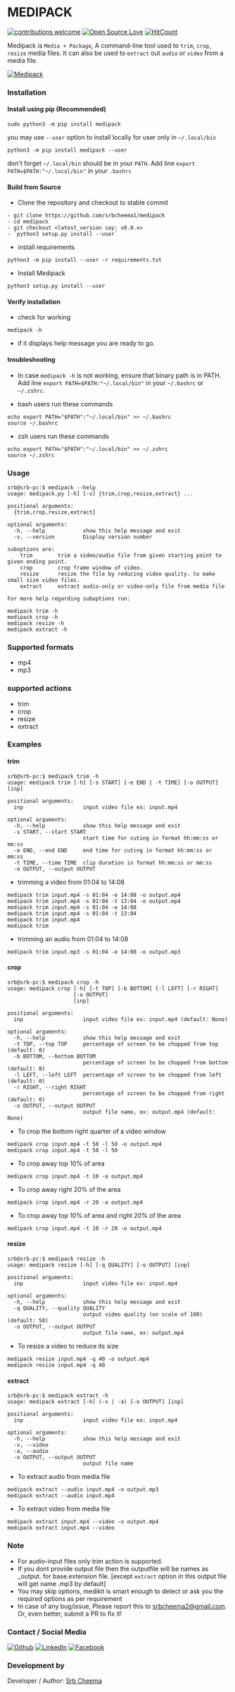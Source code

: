 # MEDIPACK

[![contributions welcome](https://img.shields.io/badge/contributions-welcome-brightgreen.svg?style=flat)](https://github.ocm/srbcheema1/medipack/issues)
[![Open Source Love](https://badges.frapsoft.com/os/v1/open-source.png?v=103)](https://github.com/srbcheema1/medipack)
[![HitCount](http://hits.dwyl.io/srbcheema1/medipack.svg)](http://hits.dwyl.io/srbcheema1/medipack)

Medipack is `Media + Package`, A command-line tool used to `trim`, `crop`, `resize` media files.
It can also be used to `extract` out `audio` or `video` from a media file.

[![Medipack](https://raw.githubusercontent.com/srbcheema1/medipack/master/extra/medipack-52x90.png)](https://pypi.org/project/medipack/)



### Installation

#### Install using pip (Recommended)

```
sudo python3 -m pip install medipack
```

you may use `--user` option to install locally for user only in `~/.local/bin`
```
python3 -m pip install medipack --user
```
don't forget `~/.local/bin` should be in your `PATH`. Add line `export PATH=$PATH:"~/.local/bin"` in your `.bashrc`

#### Build from Source

- Clone the repository and checkout to stable commit
```
- git clone https://github.com/srbcheema1/medipack
- cd medipack
- git checkout <latest_version say: v0.0.x>
- `python3 setup.py install --user`
```

- install requirements
```
python3 -m pip install --user -r requirements.txt
```
- Install Medipack
```
python3 setup.py install --user
```

#### Verify installation
- check for working
```
medipack -h
```
- if it displays help message you are ready to go.


#### troubleshooting
- In case `medipack -h` is not working, ensure that binary path is in PATH.
Add line `export PATH=$PATH:"~/.local/bin"` in your `~/.bashrc` or `~/.zshrc`.

- bash users run these commands
```
echo export PATH="$PATH":"~/.local/bin" >> ~/.bashrc
source ~/.bashrc
```
- zsh users run these commands
```
echo export PATH="$PATH":"~/.local/bin" >> ~/.zshrc
source ~/.zshrc

```
### Usage

```
srb@srb-pc:$ medipack --help
usage: medipack.py [-h] [-v] {trim,crop,resize,extract} ...

positional arguments:
  {trim,crop,resize,extract}

optional arguments:
  -h, --help            show this help message and exit
  -v, --version         Display version number
```

```
suboptions are:
    trim        trim a video/audio file from given starting point to given ending point.
    crop        crop frame window of video.
    resize      resize the file by reducing video quality. to make small size video files.
    extract     extract audio-only or video-only file from media file
```

```
For more help regarding suboptions run:

medipack trim -h
medipack crop -h
medipack resize -h
medipack extract -h
```


### Supported formats

- mp4
- mp3

### supported actions

- trim
- crop
- resize
- extract

### Examples

#### trim

```
srb@srb-pc:$ medipack trim -h
usage: medipack trim [-h] [-s START] [-e END | -t TIME] [-o OUTPUT] [inp]

positional arguments:
  inp                   input video file ex: input.mp4

optional arguments:
  -h, --help            show this help message and exit
  -s START, --start START
                        start time for cuting in format hh:mm:ss or mm:ss
  -e END, --end END     end time for cuting in format hh:mm:ss or mm:ss
  -t TIME, --time TIME  clip duration in format hh:mm:ss or mm:ss
  -o OUTPUT, --output OUTPUT
```

- trimming a video from 01:04 to 14:08
```
medipack trim input.mp4 -s 01:04 -e 14:08 -o output.mp4
medipack trim input.mp4 -s 01:04 -t 13:04 -o output.mp4
medipack trim input.mp4 -s 01:04 -e 14:08
medipack trim input.mp4 -s 01:04 -t 13:04
medipack trim input.mp4
medipack trim
```
- trimming an audio from 01:04 to 14:08
```
medipack trim input.mp3 -s 01:04 -e 14:08 -o output.mp3
```

#### crop

```
srb@srb-pc:$ medipack crop -h
usage: medipack crop [-h] [-t TOP] [-b BOTTOM] [-l LEFT] [-r RIGHT]
                     [-o OUTPUT]
                     [inp]

positional arguments:
  inp                   input video file ex: input.mp4 (default: None)

optional arguments:
  -h, --help            show this help message and exit
  -t TOP, --top TOP     percentage of screen to be chopped from top (default: 0)
  -b BOTTOM, --bottom BOTTOM
                        percentage of screen to be chopped from bottom (default: 0)
  -l LEFT, --left LEFT  percentage of screen to be chopped from left (default: 0)
  -r RIGHT, --right RIGHT
                        percentage of screen to be chopped from right (default: 0)
  -o OUTPUT, --output OUTPUT
                        output file name, ex: output.mp4 (default: None)
```

- To crop the bottom right quarter of a video window
```
medipack crop input.mp4 -t 50 -l 50 -o output.mp4
medipack crop input.mp4 -t 50 -l 50
```

- To crop away top 10% of area
```
medipack crop input.mp4 -t 10 -o output.mp4
```

- To crop away right 20% of the area
```
medipack crop input.mp4 -r 20 -o output.mp4
```

- To crop away top 10% of area and right 20% of the area
```
medipack crop input.mp4 -t 10 -r 20 -o output.mp4
```

#### resize
```
srb@srb-pc:$ medipack resize -h
usage: medipack resize [-h] [-q QUALITY] [-o OUTPUT] [inp]

positional arguments:
  inp                   input video file ex: input.mp4

optional arguments:
  -h, --help            show this help message and exit
  -q QUALITY, --quality QUALITY
                        output video quality (on scale of 100) (default: 50)
  -o OUTPUT, --output OUTPUT
                        output file name, ex: output.mp4
```

- To resize a video to reduce its size
```
medipack resize input.mp4 -q 40 -o output.mp4
medipack resize input.mp4 -q 40
```

#### extract
```
srb@srb-pc:$ medipack extract -h
usage: medipack extract [-h] (-v | -a) [-o OUTPUT] [inp]

positional arguments:
  inp                   input video file ex: input.mp4

optional arguments:
  -h, --help            show this help message and exit
  -v, --video
  -a, --audio
  -o OUTPUT, --output OUTPUT
                        output file name

```
- To extract audio from media file
```
medipack extract --audio input.mp4 -o output.mp3
medipack extract --audio input.mp4
```

- To extract video from media file
```
medipack extract input.mp4 --video -o output.mp4
medipack extract input.mp4 --video
```


### Note

- For audio-input files only trim action is supported.
- If you dont provide output file then the outputfile will be names as <base>_output.<extension> for base.extension file. [except `extract` option in this output file will get name .mp3 by default]
- You may skip options, medikit is smart enough to detect or ask you the required options as per requirement
- In case of any bug/issue, Please report this to srbcheema2@gmail.com. Or, even better, submit a PR to fix it!


### Contact / Social Media

[![Github](https://raw.githubusercontent.com/srbcheema1/CheemaFy/master/myPlugins/extra_things/png_images/social/github.png)](https://github.com/srbcheema1/)
[![LinkedIn](https://raw.githubusercontent.com/srbcheema1/CheemaFy/master/myPlugins/extra_things/png_images/social/linkedin-48x48.png)](https://www.linkedin.com/in/srbcheema1/)
[![Facebook](https://raw.githubusercontent.com/srbcheema1/CheemaFy/master/myPlugins/extra_things/png_images/social/fb.png)](https://www.facebook.com/srbcheema/)


### Development by

Developer / Author: [Srb Cheema](https://github.com/srbcheema1/)
